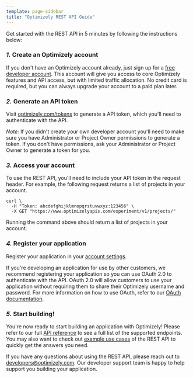 ```yaml
---
template: page-sidebar
title: "Optimizely REST API Guide"
---
```


Get started with the REST API in 5 minutes by following the instructions below:

### *1.* Create an Optimizely account

If you don't have an Optimizely account already, just sign up for a [free developer account](http://developers.optimizely.com/signup). This account will give you access to core Optimizely features and API access, but with limited traffic allocation. No credit card is required, but you can always upgrade your account to a paid plan later.

### *2.* Generate an API token

Visit <a target="_blank" href="http://www.optimizely.com/tokens">optimizely.com/tokens</a> to generate a API token, which you'll need to authenticate with the API.

*Note:* If you didn't create your own developer account you'll need to make sure you have Administrator or Project Owner permissions to generate a token.  If you don't have permissions, ask your Administrator or Project Owner to generate a token for you.

### *3.* Access your account

To use the REST API, you'll need to include your API token in the request header. For example, the following request returns a list of projects in your account.

```curl
curl \
  -H "Token: abcdefghijklmnopqrstuvwxyz:123456" \
  -X GET "https://www.optimizelyapis.com/experiment/v1/projects/"
```

Running the command above should return a list of projects in your account.

### *4.* Register your application

Register your application in your [account settings](http://app.optimizely.com/accountsettings/developer).

If you're developing an application for use by other customers, we recommend registering your application so you can use OAuth 2.0 to authenticate with the API. OAuth 2.0 will allow customers to use your application without requiring them to share their Optimizely username and password. For more information on how to use OAuth, refer to our [OAuth documentation](/#oauth).

### *5.* Start building!

You're now ready to start building an application with Optimizely! Please refer to our full [API reference](/rest/docs) to see a full list of the supported endpoints. You may also want to check out [example use cases](/rest/examples) of the REST API to quickly get the answers you need.

If you have any questions about using the REST API, please reach out to [developers@optimizely.com](mailto:developers@optimizely.com). Our developer support team is happy to help support you building your application.
